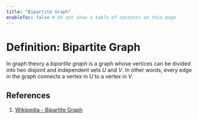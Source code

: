 ```yaml
---
title: "Bipartite Graph"
enableToc: false # do not show a table of contents on this page
---
```


# Definition: Bipartite Graph
In graph theory a *bipartite graph* is a graph whose vertices can be divided into two disjoint and independent sets $U$ and $V$. In other words, every edge in the graph connects a vertex in $U$ to a vertex in $V$.

## References 
1. [Wikipedia - Bipartite Graph](https://en.wikipedia.org/wiki/Bipartite_graph)